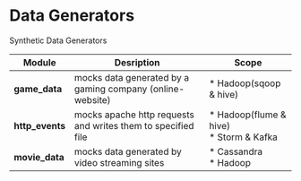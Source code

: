 Data Generators
===============

Synthetic Data Generators

| Module | Desription | Scope |
| ------ | ---------- | ----- |
| **game_data** | mocks data generated by a gaming company (online-website) | * Hadoop(sqoop & hive) |
| **http_events** | mocks apache http requests and writes them to specified file | * Hadoop(flume & hive) <br> * Storm & Kafka |
| **movie_data** | mocks data generated by video streaming sites | * Cassandra <br> * Hadoop |



